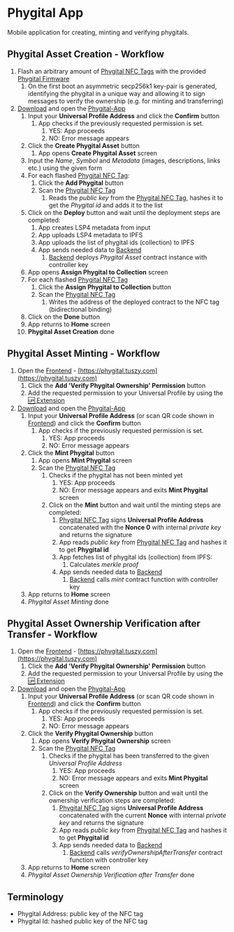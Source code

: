 # Phygital App

Mobile application for creating, minting and verifying phygitals.

## Phygital Asset Creation - Workflow

1. Flash an arbitrary amount of [Phygital NFC Tags](https://github.com/Tuszy/phygital-nfc-tag) with the provided [Phygital Firmware](https://github.com/Tuszy/phygital-nfc-tag/tree/main/arduino-code)
   1. On the first boot an asymmetric secp256k1 key-pair is generated, identifying the phygital in a unique way and allowing it to sign messages to verify the ownership (e.g. for minting and transferring)
2. [Download](https://phygital-app.tuszy.com) and open the [Phygital-App](https://github.com/Tuszy/phygital-app)
   1. Input your **Universal Profile Address** and click the **Confirm** button
      1. App checks if the previously requested permission is set.
         1. YES: App proceeds
         2. NO: Error message appears
   2. Click the **Create Phygital Asset** button
      1. App opens **Create Phygital Asset** screen
   3. Input the *Name*, *Symbol* and *Metadata* (images, descriptions, links etc.) using the given form
   4. For each flashed [Phygital NFC Tag](https://github.com/Tuszy/phygital-nfc-tag):
      1. Click the **Add Phygital** button
      2. Scan the [Phygital NFC Tag](https://github.com/Tuszy/phygital-nfc-tag) 
         1. Reads the *public key* from the [Phygital NFC Tag](https://github.com/Tuszy/phygital-nfc-tag), hashes it to get the *Phygital id* and adds it to the list
   5. Click on the **Deploy** button and wait until the deployment steps are completed:
      1. App creates LSP4 metadata from input
      2. App uploads LSP4 metadata to IPFS
      3. App uploads the list of phygital ids (collection) to IPFS
      4. App sends needed data to [Backend](https://github.com/Tuszy/phygital-backend) 
         1. [Backend](https://github.com/Tuszy/phygital-backend) deploys *Phygital Asset* contract instance with controller key
   6. App opens **Assign Phygital to Collection** screen 
   7. For each flashed [Phygital NFC Tag](https://github.com/Tuszy/phygital-nfc-tag)
      1. Click the **Assign Phygital to Collection** button
      2. Scan the [Phygital NFC Tag](https://github.com/Tuszy/phygital-nfc-tag) 
         1. Writes the address of the deployed contract to the NFC tag (bidirectional binding)
   8. Click on the **Done** button
   9. App returns to **Home** screen
   10. **Phygital Asset Creation** done



## Phygital Asset Minting - Workflow

1. Open the [Frontend](https://github.com/Tuszy/phygital-frontend) - [https://phygital.tuszy.com](https://phygital.tuszy.com)
   1. Click the **Add 'Verify Phygital Ownership' Permission** button
   2. Add the requested permission to your Universal Profile by using the [🆙 Extension](https://docs.lukso.tech/install-up-browser-extension/)
2. [Download](https://phygital-app.tuszy.com) and open the [Phygital-App](https://github.com/Tuszy/phygital-app)
   1. Input your **Universal Profile Address** (or scan QR code shown in [Frontend](https://github.com/Tuszy/phygital-frontend)) and click the **Confirm** button
      1. App checks if the previously requested permission is set.
         1. YES: App proceeds
         2. NO: Error message appears
   2. Click the **Mint Phygital** button
      1. App opens **Mint Phygital** screen
      2. Scan the [Phygital NFC Tag](https://github.com/Tuszy/phygital-nfc-tag) 
         1. Checks if the phygital has not been minted yet
            1. YES: App proceeds
            2. NO: Error message appears and exits **Mint Phygital** screen
         2. Click on the **Mint** button and wait until the minting steps are completed:
            1. [Phygital NFC Tag](https://github.com/Tuszy/phygital-nfc-tag) signs **Universal Profile Address** concatenated with the **Nonce 0** with internal *private key* and returns the signature
            2. App reads *public key* from [Phygital NFC Tag](https://github.com/Tuszy/phygital-nfc-tag) and hashes it to get **Phygital id**
            3. App fetches list of phygital ids (collection) from IPFS:
               1. Calculates *merkle proof*
            4. App sends needed data to [Backend](https://github.com/Tuszy/phygital-backend) 
               1. [Backend](https://github.com/Tuszy/phygital-backend) calls *mint* contract function with controller key
   3. App returns to **Home** screen
   4. *Phygital Asset Minting* done
   
## Phygital Asset Ownership Verification after Transfer - Workflow

1. Open the [Frontend](https://github.com/Tuszy/phygital-frontend) - [https://phygital.tuszy.com](https://phygital.tuszy.com)
   1. Click the **Add 'Verify Phygital Ownership' Permission** button
   2. Add the requested permission to your Universal Profile by using the [🆙 Extension](https://docs.lukso.tech/install-up-browser-extension/)
2. [Download](https://phygital-app.tuszy.com) and open the [Phygital-App](https://github.com/Tuszy/phygital-app)
   1. Input your **Universal Profile Address** (or scan QR code shown in [Frontend](https://github.com/Tuszy/phygital-frontend)) and click the **Confirm** button
      1. App checks if the previously requested permission is set.
         1. YES: App proceeds
         2. NO: Error message appears
   2. Click the **Verify Phygital Ownership** button
      1. App opens **Verify Phygital Ownership** screen
      2. Scan the [Phygital NFC Tag](https://github.com/Tuszy/phygital-nfc-tag) 
         1. Checks if the phygital has been transferred to the given *Universal Profile Address*
            1. YES: App proceeds
            2. NO: Error message appears and exits **Mint Phygital** screen
         2. Click on the **Verify Ownership** button and wait until the ownership verification steps are completed:
            1. [Phygital NFC Tag](https://github.com/Tuszy/phygital-nfc-tag) signs **Universal Profile Address** concatenated with the current **Nonce** with internal *private key* and returns the signature
            2. App reads *public key* from [Phygital NFC Tag](https://github.com/Tuszy/phygital-nfc-tag) and hashes it to get **Phygital id**
            3. App sends needed data to [Backend](https://github.com/Tuszy/phygital-backend) 
               1. [Backend](https://github.com/Tuszy/phygital-backend)  calls *verifyOwnershipAfterTransfer* contract function with controller key
   3. App returns to **Home** screen
   4. *Phygital Asset Ownership Verification after Transfer* done

## Terminology
- Phygital Address: public key of the NFC tag
- Phygital Id: hashed public key of the NFC tag